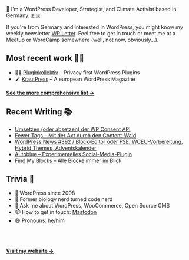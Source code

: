 👋 I'm a WordPress Developer, Strategist, and Climate Activist based in Germany. 🇪🇺

If you're from Germany and interested in WordPress, you might know my weekly newsletter [WP Letter](https://wpletter.de/). Feel free to get in touch or meet me at a Meetup or WordCamp somewhere (well, not now, obviously...).


## Most recent work 👷‍♂️

- 👨‍💻 [Pluginkollektiv](https://github.com/pluginkollektiv) – Privacy first WordPress Plugins
- 🖌️ [KrautPress](https://kraut.press) – A european WordPress Magazine

**[See the more comprehensive list &rarr;](https://simonkraft.com/what-i-do)**


## Recent Writing 📚

<!-- BLOG-POST-LIST:START -->
- [Umsetzen (oder absetzen) der WP Consent API](https://www.wppodcast.de/podcast/umsetzen-oder-absetzen-der-wp-consent-api/)
- [Fewer Tags – Mit der Axt durch den Content-Wald](https://krautpress.de/2024/fewer-tags/)
- [WordPress News #392 / Block-Editor oder FSE, WCEU-Vorbereitung, Hybrid Themes, Adventskalender](https://feed.kraut.press/link/14399/16914379/392)
- [Autoblue – Experimentelles Social-Media-Plugin](https://krautpress.de/2024/autoblue/)
- [Find My Blocks – Alle Blöcke immer im Blick](https://krautpress.de/2024/find-my-blocks/)
<!-- BLOG-POST-LIST:END -->


## Trivia 🤪

- 👴 WordPress since 2008
- 🌱 Former biology nerd turned code nerd
- 💬 Ask me about WordPress, WooCommerce, Open Source CMS
- 📫 How to get in touch: [Mastodon](https://dewp.space/@simon)
- 😄 Pronouns: he/him

<br/><br/><br/>
**[Visit my website &rarr;](https://simonkraft.com/hi)**